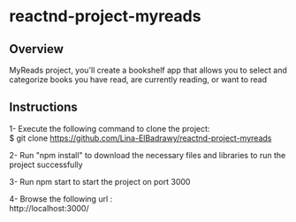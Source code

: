 # reactnd-project-myreads

## Overview

MyReads project, you'll create a bookshelf app that allows you to select and categorize books you have read, are currently reading, or want to read

## Instructions 

1- Execute the following command to clone the project:  
  $ git clone https://github.com/Lina-ElBadrawy/reactnd-project-myreads

2- Run "npm install" to download the necessary files and libraries to run the project successfully

3- Run npm start to start the project on port 3000

4- Browse the following url :    
   http://localhost:3000/

